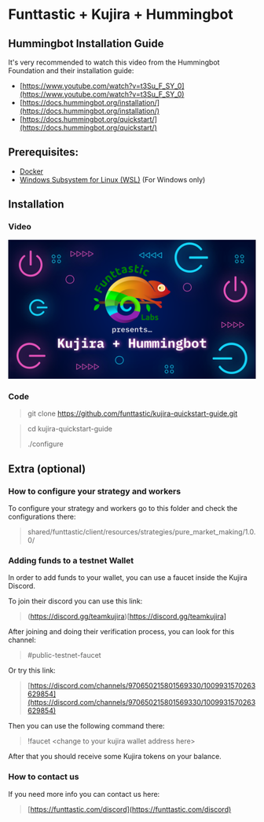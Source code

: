 # Funttastic + Kujira + Hummingbot

## Hummingbot Installation Guide
It's very recommended to watch this video from the Hummingbot Foundation and their installation guide:
 - [https://www.youtube.com/watch?v=t3Su_F_SY_0](https://www.youtube.com/watch?v=t3Su_F_SY_0)
 - [https://docs.hummingbot.org/installation/](https://docs.hummingbot.org/installation/)
 - [https://docs.hummingbot.org/quickstart/](https://docs.hummingbot.org/quickstart/)

## Prerequisites:
- [Docker](https://docs.docker.com/engine/install/)
- [Windows Subsystem for Linux (WSL)](https://learn.microsoft.com/en-us/windows/wsl/install) (For Windows only)

## Installation

### Video
[![Video tutorial](resources/images/Funttastic_Kujira__Hummingbot.png)](http://www.youtube.com/watch?v=t3Su_F_SY_0 "Video tutorial")

### Code

> git clone https://github.com/funttastic/kujira-quickstart-guide.git

> cd kujira-quickstart-guide
> 
> ./configure

## Extra (optional)

### How to configure your strategy and workers

To configure your strategy and workers go to this folder and check the configurations there:

> shared/funttastic/client/resources/strategies/pure_market_making/1.0.0/

### Adding funds to a testnet Wallet

In order to add funds to your wallet, you can use a faucet inside the Kujira Discord.

To join their discord you can use this link:

> (https://discord.gg/teamkujira)[https://discord.gg/teamkujira]

After joining and doing their verification process, you can look for this channel:

> #public-testnet-faucet

Or try this link:

> [https://discord.com/channels/970650215801569330/1009931570263629854](https://discord.com/channels/970650215801569330/1009931570263629854)

Then you can use the following command there:

> !faucet &lt;change to your kujira wallet address here&gt;

After that you should receive some Kujira tokens on your balance.

### How to contact us
If you need more info you can contact us here:

> [https://funttastic.com/discord](https://funttastic.com/discord)
